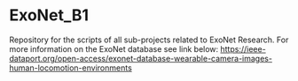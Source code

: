 # ExoNet_B1
Repository for the scripts of all sub-projects related to ExoNet Research.
For more information on the ExoNet database see link below:
https://ieee-dataport.org/open-access/exonet-database-wearable-camera-images-human-locomotion-environments
